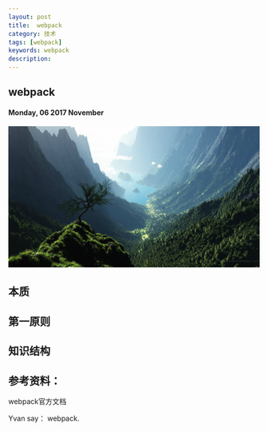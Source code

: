 ```yaml
---
layout: post
title:  webpack
category: 技术
tags: [webpack]
keywords: webpack
description:
---
```


##  webpack

#### Monday, 06  2017 November

![01](/../../assets/img/tech/2017/01.jpg)


## 本质

## 第一原则

## 知识结构





## 参考资料：

webpack官方文档





Yvan say： webpack.
